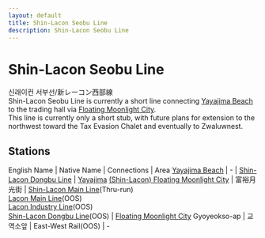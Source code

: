 ```yaml
---
layout: default
title: Shin-Lacon Seobu Line
description: Shin-Lacon Seobu Line
---
```


# Shin-Lacon Seobu Line

신래이컨 서부선/新レーコン西部線<br>
Shin-Lacon Seobu Line is currently a short line connecting [Yayajima Beach](/rail-stations/yayajima-beach) to
the trading hall via [Floating Moonlight City](/areas/ucl/fmcity).<br>
This line is currently only a short stub, with future plans for extension
to the northwest toward the Tax Evasion Chalet and eventually to Zwaluwnest.

## Stations

English Name | Native Name | Connections | Area
[Yayajima Beach](/rail-stations/yayajima-beach) | - | [Shin-Lacon Dongbu Line](slcn-dongbu-line) | [Yayajima](/areas/ucl/yayajima)
[(Shin-Lacon) Floating Moonlight City](/rail-stations/floating-moonlight-city) | 富裕月光街 | [Shin-Lacon Main Line](slcn-main-line)(Thru-run)<br>[Lacon Main Line](lcn-main-line)(OOS)<br>[Lacon Industry Line](lcn-industry-line)(OOS)<br>[Shin-Lacon Dongbu Line](slcn-dongbu-line)(OOS) | [Floating Moonlight City](/areas/ucl/fmcity)
Gyoyeokso-ap | 교역소앞 | East-West Rail(OOS) | -
